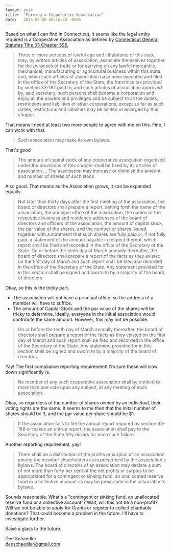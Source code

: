 ```yaml
---
layout: post
title:  "Forming a Cooperative Association"
date:   2025-02-06 00:16:30 -0500
---
```


Based on what I can find in Connecticut, it seems like the legal entity required is a Cooperative Association as defined by [Connecticut General Statutes Title 33 Chapter 595.](https://www.cga.ct.gov/2023/pub/chap_595.htm)

> Three or more persons of lawful age and inhabitants of this state, may, by written articles of association, associate themselves together for the purposes of trade or for carrying on any lawful mercantile, mechanical, manufacturing or agricultural business within this state, and, when such articles of association have been executed and filed in the office of the Secretary of the State, the franchise tax provided by section 33-187 paid to, and such articles of association approved by, said secretary, such persons shall become a corporation and enjoy all the powers and privileges and be subject to all the duties, restrictions and liabilities of other corporations, except so far as such duties, restrictions and liabilities may be limited or enlarged by this chapter.

That means I need at least two more people to agree with me on this. Fine, I can work with that.

> Such association may make its own bylaws.

That's good

> The amount of capital stock of any cooperative association organized under the provisions of this chapter shall be fixed by its articles of association ... The association may increase or diminish the amount and number of shares of such stock

Also good. That means as the Association grows, it can be expanded equally.

> Not later than thirty days after the first meeting of the association, the board of directors shall prepare a report, setting forth the name of the association, the principal office of the association, the names of the respective business and residence addresses of the board of directors and officers of the association, the amount of capital stock, the par value of the shares, and the number of shares issued, together with a statement that such shares are fully paid or, if not fully paid, a statement of the amount payable in respect thereof, which report shall be filed and recorded in the office of the Secretary of the State. On or before the tenth day of March annually thereafter, the board of directors shall prepare a report of the facts as they existed on the first day of March and such report shall be filed and recorded in the office of the Secretary of the State. Any statement provided for in this section shall be signed and sworn to by a majority of the board of directors.

Okay, so this is the tricky part.

- The association will not have a principal office, so the address of a member will have to suffice.
- The amount of Capital Stock and the par value of the shares will be tricky to determine. Ideally, everyone in the initial association would contribute the same amount. However, this may not be possible.

> On or before the tenth day of March annually thereafter, the board of directors shall prepare a report of the facts as they existed on the first day of March and such report shall be filed and recorded in the office of the Secretary of the State. Any statement provided for in this section shall be signed and sworn to by a majority of the board of directors.

Yay! The first compliance reporting requirement! I'm sure these will slow down significantly /s.

> No member of any such cooperative association shall be entitled to more than one vote upon any subject, at any meeting of such association.

Okay, so regardless of the number of shares owned by an individual, their voting rights are the same. It seems to me then that the inital number of shares should be 3, and the par value per share should be $1.

> If the association fails to file the annual report required by section 33-188 or makes an untrue report, the association shall pay to the Secretary of the State fifty dollars for each such failure.

Another reporting requirement, yay!

> There shall be a distribution of the profits or surplus of an association among the member shareholders as is prescribed by the association's bylaws. The board of directors of an association may declare a sum of not more than forty per cent of the net profits or surplus to be appropriated for a contingent or sinking fund, an unallocated reserve fund or a collective account as may be prescribed in the association's bylaws.

Sounds reasonable. What's a "contingent or sinking fund, an unallocated reserve fund or a collective account"? Wait, will this not be a non-profit? Will we not be able to apply for Grants or register to collect charitable donations? That could become a problem in the future. I'll have to investigate further.

Raise a glass to the future.

Dee Schaedler  
deeschaedler@gmail.com  
